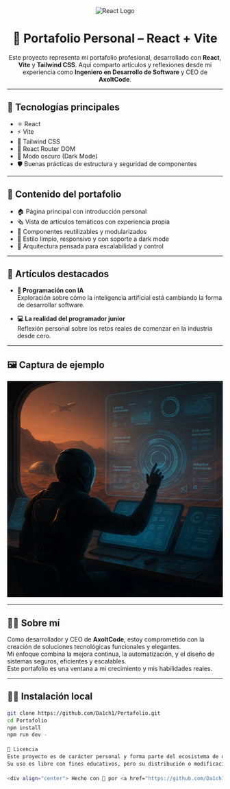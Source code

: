 <div align="center">
  <img src="https://upload.wikimedia.org/wikipedia/commons/a/a7/React-icon.svg" width="100" alt="React Logo" />
  
  <h1>🧠 Portafolio Personal – React + Vite</h1>
  <p>Este proyecto representa mi portafolio profesional, desarrollado con <strong>React</strong>, <strong>Vite</strong> y <strong>Tailwind CSS</strong>. Aquí comparto artículos y reflexiones desde mi experiencia como <strong>Ingeniero en Desarrollo de Software</strong> y CEO de <strong>AxoltCode</strong>.</p>
</div>

---

## 🚀 Tecnologías principales

- ⚛️ React
- ⚡ Vite
- 🎨 Tailwind CSS
- 🧭 React Router DOM
- 🌙 Modo oscuro (Dark Mode)
- 🛡️ Buenas prácticas de estructura y seguridad de componentes

---

## 📂 Contenido del portafolio

- 🏠 Página principal con introducción personal
- 🗞️ Vista de artículos temáticos con experiencia propia
- 🧩 Componentes reutilizables y modularizados
- 🎨 Estilo limpio, responsivo y con soporte a dark mode
- 🔐 Arquitectura pensada para escalabilidad y control

---

## 📝 Artículos destacados

- **🧠 Programación con IA**  
  Exploración sobre cómo la inteligencia artificial está cambiando la forma de desarrollar software.

- **💻 La realidad del programador junior**  
  Reflexión personal sobre los retos reales de comenzar en la industria desde cero.

---

## 🖼️ Captura de ejemplo

<div align="center">
  <img src="public/img/dis.png" alt="Vista previa del portafolio" width="600" />
</div>

---

## 👨‍💼 Sobre mí

Como desarrollador y CEO de **AxoltCode**, estoy comprometido con la creación de soluciones tecnológicas funcionales y elegantes.  
Mi enfoque combina la mejora continua, la automatización, y el diseño de sistemas seguros, eficientes y escalables.  
Este portafolio es una ventana a mi crecimiento y mis habilidades reales.

---

## 👨‍💻 Instalación local

```bash
git clone https://github.com/Da1ch1/Portafolio.git
cd Portafolio
npm install
npm run dev -

📄 Licencia
Este proyecto es de carácter personal y forma parte del ecosistema de desarrollo de AxoltCode.
Su uso es libre con fines educativos, pero su distribución o modificación para fines comerciales está restringida.

<div align="center"> Hecho con 💙 por <a href="https://github.com/Da1ch1" target="_blank"> <img src="https://img.shields.io/badge/-@Da1ch1-181717?style=flat-square&logo=github&logoColor=white" alt="GitHub" /> </a> </div> ```

